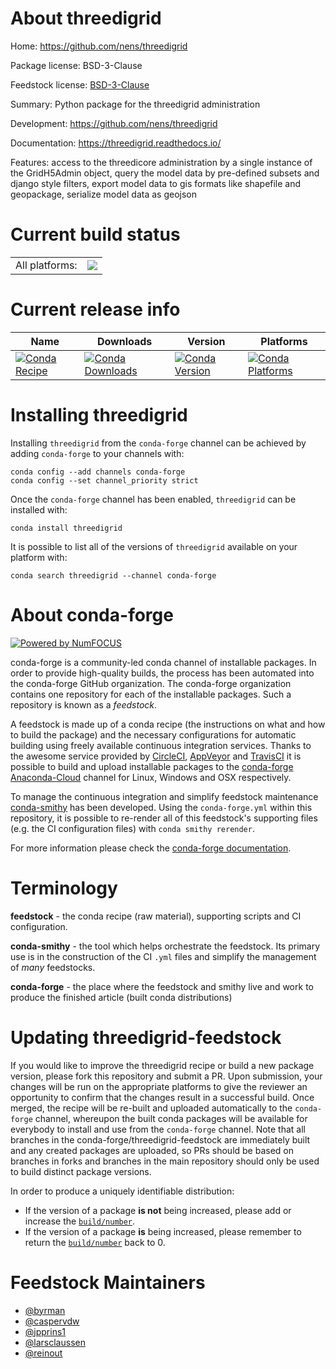 About threedigrid
=================

Home: https://github.com/nens/threedigrid

Package license: BSD-3-Clause

Feedstock license: [BSD-3-Clause](https://github.com/conda-forge/threedigrid-feedstock/blob/master/LICENSE.txt)

Summary: Python package for the threedigrid administration

Development: https://github.com/nens/threedigrid

Documentation: https://threedigrid.readthedocs.io/

Features: access to the threedicore administration by a single instance of
the GridH5Admin object, query the model data by pre-defined subsets and django
style filters,  export model data to gis formats like shapefile and geopackage,
serialize model data as geojson


Current build status
====================


<table><tr><td>All platforms:</td>
    <td>
      <a href="https://dev.azure.com/conda-forge/feedstock-builds/_build/latest?definitionId=6031&branchName=master">
        <img src="https://dev.azure.com/conda-forge/feedstock-builds/_apis/build/status/threedigrid-feedstock?branchName=master">
      </a>
    </td>
  </tr>
</table>

Current release info
====================

| Name | Downloads | Version | Platforms |
| --- | --- | --- | --- |
| [![Conda Recipe](https://img.shields.io/badge/recipe-threedigrid-green.svg)](https://anaconda.org/conda-forge/threedigrid) | [![Conda Downloads](https://img.shields.io/conda/dn/conda-forge/threedigrid.svg)](https://anaconda.org/conda-forge/threedigrid) | [![Conda Version](https://img.shields.io/conda/vn/conda-forge/threedigrid.svg)](https://anaconda.org/conda-forge/threedigrid) | [![Conda Platforms](https://img.shields.io/conda/pn/conda-forge/threedigrid.svg)](https://anaconda.org/conda-forge/threedigrid) |

Installing threedigrid
======================

Installing `threedigrid` from the `conda-forge` channel can be achieved by adding `conda-forge` to your channels with:

```
conda config --add channels conda-forge
conda config --set channel_priority strict
```

Once the `conda-forge` channel has been enabled, `threedigrid` can be installed with:

```
conda install threedigrid
```

It is possible to list all of the versions of `threedigrid` available on your platform with:

```
conda search threedigrid --channel conda-forge
```


About conda-forge
=================

[![Powered by NumFOCUS](https://img.shields.io/badge/powered%20by-NumFOCUS-orange.svg?style=flat&colorA=E1523D&colorB=007D8A)](http://numfocus.org)

conda-forge is a community-led conda channel of installable packages.
In order to provide high-quality builds, the process has been automated into the
conda-forge GitHub organization. The conda-forge organization contains one repository
for each of the installable packages. Such a repository is known as a *feedstock*.

A feedstock is made up of a conda recipe (the instructions on what and how to build
the package) and the necessary configurations for automatic building using freely
available continuous integration services. Thanks to the awesome service provided by
[CircleCI](https://circleci.com/), [AppVeyor](https://www.appveyor.com/)
and [TravisCI](https://travis-ci.com/) it is possible to build and upload installable
packages to the [conda-forge](https://anaconda.org/conda-forge)
[Anaconda-Cloud](https://anaconda.org/) channel for Linux, Windows and OSX respectively.

To manage the continuous integration and simplify feedstock maintenance
[conda-smithy](https://github.com/conda-forge/conda-smithy) has been developed.
Using the ``conda-forge.yml`` within this repository, it is possible to re-render all of
this feedstock's supporting files (e.g. the CI configuration files) with ``conda smithy rerender``.

For more information please check the [conda-forge documentation](https://conda-forge.org/docs/).

Terminology
===========

**feedstock** - the conda recipe (raw material), supporting scripts and CI configuration.

**conda-smithy** - the tool which helps orchestrate the feedstock.
                   Its primary use is in the construction of the CI ``.yml`` files
                   and simplify the management of *many* feedstocks.

**conda-forge** - the place where the feedstock and smithy live and work to
                  produce the finished article (built conda distributions)


Updating threedigrid-feedstock
==============================

If you would like to improve the threedigrid recipe or build a new
package version, please fork this repository and submit a PR. Upon submission,
your changes will be run on the appropriate platforms to give the reviewer an
opportunity to confirm that the changes result in a successful build. Once
merged, the recipe will be re-built and uploaded automatically to the
`conda-forge` channel, whereupon the built conda packages will be available for
everybody to install and use from the `conda-forge` channel.
Note that all branches in the conda-forge/threedigrid-feedstock are
immediately built and any created packages are uploaded, so PRs should be based
on branches in forks and branches in the main repository should only be used to
build distinct package versions.

In order to produce a uniquely identifiable distribution:
 * If the version of a package **is not** being increased, please add or increase
   the [``build/number``](https://docs.conda.io/projects/conda-build/en/latest/resources/define-metadata.html#build-number-and-string).
 * If the version of a package **is** being increased, please remember to return
   the [``build/number``](https://docs.conda.io/projects/conda-build/en/latest/resources/define-metadata.html#build-number-and-string)
   back to 0.

Feedstock Maintainers
=====================

* [@byrman](https://github.com/byrman/)
* [@caspervdw](https://github.com/caspervdw/)
* [@jpprins1](https://github.com/jpprins1/)
* [@larsclaussen](https://github.com/larsclaussen/)
* [@reinout](https://github.com/reinout/)

